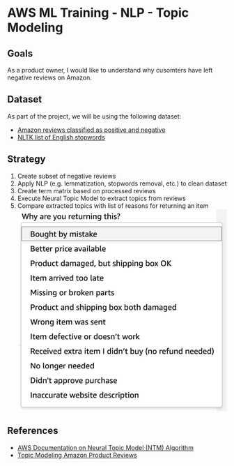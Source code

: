 # AWS ML Training - NLP - Topic Modeling

## Goals
As a product owner, I would like to understand why cusomters have left negative reviews on Amazon.

## Dataset
As part of the project, we will be using the following dataset:
- [Amazon reviews classified as positive and negative](s3://nlp-workshop-reviews/amazon_review_polarity_csv.tgz)
- [NLTK list of English stopwords](https://gist.github.com/sebleier/554280)

## Strategy
1. Create subset of negative reviews
2. Apply NLP (e.g. lemmatization, stopwords removal, etc.) to clean dataset
3. Create term matrix based on processed reviews
4. Execute Neural Topic Model to extract topics from reviews
5. Compare extracted topics with list of reasons for returning an item
![List of Reason for Returns](ReturnReason.png)

## References
- [AWS Documentation on Neural Topic Model (NTM) Algorithm](https://docs.aws.amazon.com/sagemaker/latest/dg/ntm.html)
- [Topic Modeling Amazon Product Reviews](https://kldavenport.com/topic-modeling-amazon-reviews/)
